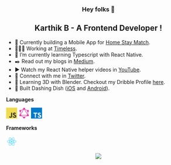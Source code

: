 <div align='center'>
  <h3>Hey folks 👋 </h3>
  <h2>
    Karthik B - A Frontend Developer !
  </h2>
</div>

- 🔭 Currently building a Mobile App for [Home Stay Match](https://homestaymatch.com/). 
- 👷🏼‍♂️ Working at [Timeless](https://timeless.co/).
- 🐢 I’m currently learning Typescript with React Native.
- :black_nib:  Read out my blogs in [Medium](https://medium.com/@_iam_karthik).
- :arrow_forward:  Watch my React Native helper videos in [YouTube](https://www.youtube.com/channel/UC-tRdW6AvItIsYfKj0y09aA).
- 🐣 Connect with me in [Twitter](https://twitter.com/_iam_karthik).
- :basketball: Learning 3D with Blender. Checkout my Dribble Profile [here](https://dribbble.com/karthik_b).
- :rocket: Built Dashing Dish ([iOS](https://apps.apple.com/us/app/dashing-dish/id977480745) and [Android](https://play.google.com/store/apps/details?id=com.dashingdish)).

**Languages**

<code><img height="30" src="https://raw.githubusercontent.com/github/explore/80688e429a7d4ef2fca1e82350fe8e3517d3494d/topics/javascript/javascript.png"/></code>
<code><img height="30" src="https://raw.githubusercontent.com/github/explore/5c058a388828bb5fde0bcafd4bc867b5bb3f26f3/topics/graphql/graphql.png"/></code>
<code><img height="30" src="https://raw.githubusercontent.com/github/explore/80688e429a7d4ef2fca1e82350fe8e3517d3494d/topics/typescript/typescript.png"/></code>

**Frameworks**

<code><img height="30" src="https://raw.githubusercontent.com/github/explore/80688e429a7d4ef2fca1e82350fe8e3517d3494d/topics/react-native/react-native.png"/></code>

<div align='center'>
  <a href="https://github.com/anuraghazra/github-readme-stats">
  <img src="https://github-readme-stats.vercel.app/api?username=Karthik-B-06&show_icons=true&title_color=007AFF&icon_color=007AFF&text_color=007AFF&hide=issues," />
</a>
</div>

<!--
Here are some ideas to get you started:

- 🔭 I’m currently working on ...
- 🌱 I’m currently learning ...
- 👯 I’m looking to collaborate on ...
- 🤔 I’m looking for help with ...
- 💬 Ask me about ...
- 📫 How to reach me: ...
- 😄 Pronouns: ...
- ⚡ Fun fact: ...
-->
